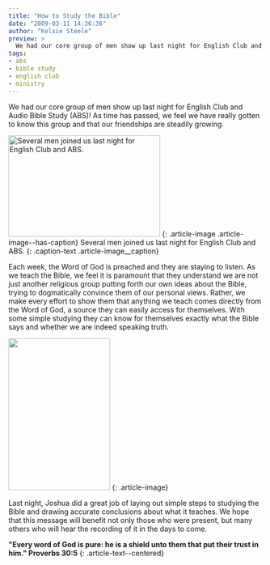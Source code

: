 ```yaml
---
title: "How to Study the Bible"
date: "2009-03-11 14:36:36"
author: "Kelsie Steele"
preview: >
  We had our core group of men show up last night for English Club and Audio Bible Study (ABS)! As time has passed, we feel we have really gotten to know this group and that our friendships are steadily growing. 
tags:
- abs
- bible study
- english club
- ministry
---
```


We had our core group of men show up last night for English Club and Audio Bible Study (ABS)! As time has passed, we feel we have really gotten to know this group and that our friendships are steadily growing. 

<a href="//d21yo20tm8bmc2.cloudfront.net/2009/03/dsc_5115.jpg"><img class="size-medium wp-image-544" title="dsc_5115" src="//d21yo20tm8bmc2.cloudfront.net/2009/03/dsc_5115-300x200.jpg" alt="Several men joined us last night for English Club and ABS." width="300" height="200" /></a>
{: .article-image .article-image--has-caption}
Several men joined us last night for English Club and ABS.
{: .caption-text .article-image__caption}

Each week, the Word of God is preached and they are staying to listen. As we teach the Bible, we feel it is paramount that they understand we are not just another religious group putting forth our own ideas about the Bible, trying to dogmatically convince them of our personal views. Rather, we make every effort to show them that anything we teach comes directly from the Word of God, a source they can easily access for themselves. With some simple studying they can know for themselves exactly what the Bible says and whether we are indeed speaking truth.

<a href="//d21yo20tm8bmc2.cloudfront.net/2009/03/dsc_5116.jpg"><img class="size-medium wp-image-545" title="dsc_5116" src="//d21yo20tm8bmc2.cloudfront.net/2009/03/dsc_5116-201x300.jpg" alt=" " width="201" height="300" /></a>
{: .article-image}

Last night, Joshua did a great job of laying out simple steps to studying the Bible and drawing accurate conclusions about what it teaches. We hope that this message will benefit not only those who were present, but many others who will hear the recording of it in the days to come.

**"Every word of God is pure: he is a shield unto them that put their trust in him." Proverbs 30:5**
{: .article-text--centered}
